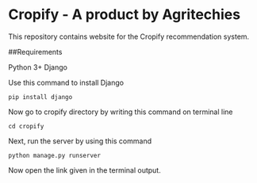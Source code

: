 # Cropify - A product by Agritechies

This repository contains website for the Cropify recommendation system.

##Requirements

Python 3+
Django 

Use this command to install Django 

```buildoutcfg
pip install django
```
Now go to cropify directory by writing this command on terminal line
```buildoutcfg
cd cropify 
```
Next, run the server by using this command
```buildoutcfg
python manage.py runserver
```
Now open the link given in the terminal output.
